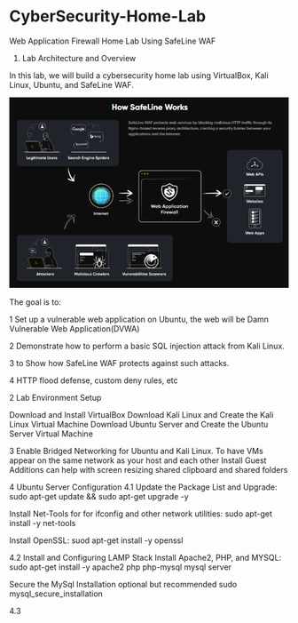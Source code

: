 # CyberSecurity-Home-Lab
Web Application Firewall Home Lab Using SafeLine WAF

1. Lab Architecture and Overview

In this lab, we will build a cybersecurity home lab using VirtualBox, Kali Linux,
Ubuntu, and SafeLine WAF.

![image alt](https://github.com/Teddy-hub-oss/CyberSecurity-Home-Lab/blob/fbbc94de816f74d861977db5ebb81222d62e7fc6/img.png)

The goal is to:

1 Set up a vulnerable web application on Ubuntu, the web will be Damn Vulnerable Web Application(DVWA)

2 Demonstrate how to perform a basic SQL injection attack from Kali Linux.

3 to Show how SafeLine WAF protects against such attacks.

4 HTTP flood defense, custom deny rules, etc




2 Lab Environment Setup 

 Download and Install VirtualBox
  Download Kali Linux and Create the Kali Linux Virtual Machine
 Download Ubuntu Server and Create the Ubuntu Server Virtual Machine 


3 Enable Bridged Networking for Ubuntu and Kali Linux.
To have VMs appear on the same network as your host and each other 
 Install Guest Additions can help with screen resizing shared clipboard and shared folders


4 Ubuntu Server Configuration 
4.1 Update the Package List and Upgrade:
sudo apt-get update && sudo apt-get upgrade -y

Install Net-Tools for for ifconfig and other network utilities:
sudo apt-get install -y net-tools 

Install OpenSSL:
suod apt-get install -y openssl

4.2 Install and Configuring LAMP Stack
Install Apache2, PHP, and MYSQL:
sudo apt-get install -y apache2 php php-mysql mysql server

Secure the MySql Installation optional but recommended 
sudo mysql_secure_installation

4.3 

